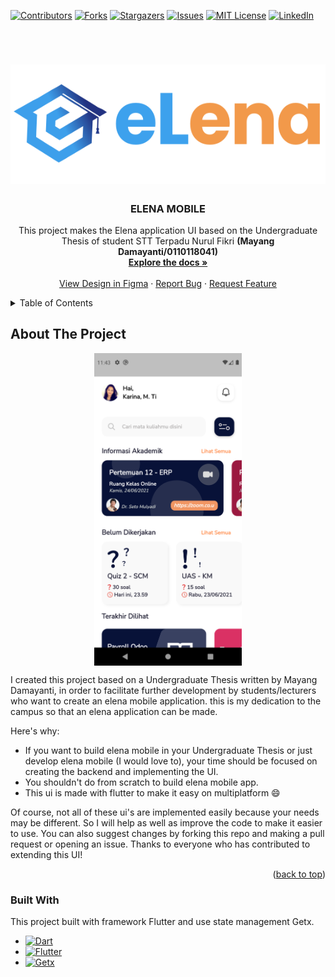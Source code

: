 <a name="readme-top"></a>
[![Contributors][contributors-shield]][contributors-url]
[![Forks][forks-shield]][forks-url]
[![Stargazers][stars-shield]][stars-url]
[![Issues][issues-shield]][issues-url]
[![MIT License][license-shield]][license-url]
[![LinkedIn][linkedin-shield]][linkedin-url]

<!-- PROJECT LOGO -->
<br />
<div align="center">
  <a href="https://flutter.dev/">
  <h1 align="center">
    <picture>
      <source media="(prefers-color-scheme: dark)" srcset="https://github.com/ghilmanm/ui-elena-mobile/blob/main/assets/image/logo_elena_color.svg">
      <img alt="Elena" src="https://github.com/ghilmanm/ui-elena-mobile/blob/main/assets/image/logo_elena_color.svg">
    </picture>
  </h1>
</a>

  <h3 align="center">ELENA MOBILE</h3>

  <p align="center">
  This project makes the Elena application UI based on the Undergraduate Thesis of student 
STT Terpadu Nurul Fikri <b>(Mayang Damayanti/0110118041)</b>
    <br />
    <a href="https://drive.google.com/file/d/1TUiLEnU7qV8Vm3egIHgUN03lNnCvbRSl/view?usp=sharing"><strong>Explore the docs »</strong></a>
    <br />
    <br />
    <a href="https://www.figma.com/file/AQL311I3ZLPSIu7LP25gUE/eLen-STT-NF">View Design in Figma</a>
    ·
    <a href="https://github.com/ghilmanm/ui-elena-mobile/issues">Report Bug</a>
    ·
    <a href="https://github.com/ghilmanm/ui-elena-mobile/issues">Request Feature</a>
  </p>
</div>

<!-- TABLE OF CONTENTS -->
<details>
  <summary>Table of Contents</summary>
  <ol>
    <li>
      <a href="#about-the-project">About The Project</a>
      <ul>
        <li><a href="#built-with">Built With</a></li>
      </ul>
    </li>
    <li>
      <a href="#getting-started">Getting Started</a>
      <ul>
        <li><a href="#prerequisites">Prerequisites</a></li>
        <li><a href="#installation">Installation</a></li>
      </ul>
    </li>
    <li><a href="#usage">Usage</a></li>
    <li><a href="#roadmap">Roadmap</a></li>
    <li><a href="#contributing">Contributing</a></li>
    <li><a href="#license">License</a></li>
    <li><a href="#contact">Contact</a></li>
    <li><a href="#acknowledgments">Acknowledgments</a></li>
  </ol>
</details>

<!-- ABOUT THE PROJECT -->
## About The Project
<p align="center">
<img src="https://github.com/ghilmanm/ui-elena-mobile/blob/main/assets/image/screenshot.png" alt="drawing" height="500" align="center"/>
</p>

I created this project based on a Undergraduate Thesis written by Mayang Damayanti, in order to facilitate further development by students/lecturers who want to create an elena mobile application. this is my dedication to the campus so that an elena application can be made.

Here's why:
* If you want to build elena mobile in your Undergraduate Thesis or just develop elena mobile (I would love to), your time should be focused on creating the backend and implementing the UI.
* You shouldn't do from scratch to build elena mobile app.
* This ui is made with flutter to make it easy on multiplatform :smile:

Of course, not all of these ui's are implemented easily
because your needs may be different. So I will help as well as improve the code to make it easier to use. You can also suggest changes by forking this repo and making a pull request or opening an issue. Thanks to everyone who has contributed to extending this UI!

<p align="right">(<a href="#readme-top">back to top</a>)</p>

### Built With
This project built with framework Flutter and use state management Getx.
* [![Dart][dart]][dart-url]
* [![Flutter][Flutter]][Flutter-url]
* [![Getx][Getx]][getx-url]

<!-- MARKDOWN LINKS & IMAGES -->
<!-- https://www.markdownguide.org/basic-syntax/#reference-style-links -->

[contributors-shield]: https://img.shields.io/github/contributors/ghilmanm/ui-elena-mobile.svg?style=for-the-badge
[contributors-url]: https://github.com/ghilmanm/ui-elena-mobile/graphs/contributors
[forks-shield]: https://img.shields.io/github/forks/ghilmanm/ui-elena-mobile.svg?style=for-the-badge
[forks-url]: https://github.com/ghilmanm/ui-elena-mobile/network/members
[stars-shield]: https://img.shields.io/github/stars/ghilmanm/ui-elena-mobile.svg?style=for-the-badge
[stars-url]: https://github.com/ghilmanm/ui-elena-mobile/stargazers
[issues-shield]: https://img.shields.io/github/issues/ghilmanm/ui-elena-mobile.svg?style=for-the-badge
[issues-url]: https://github.com/ghilmanm/ui-elena-mobile/issues
[license-shield]: https://img.shields.io/github/license/ghilmanm/ui-elena-mobile?style=for-the-badge
[license-url]: https://github.com/ghilmanm/ui-elena-mobile/blob/master/LICENSE.txt
[linkedin-shield]: https://img.shields.io/badge/-LinkedIn-black.svg?style=for-the-badge&logo=linkedin&colorB=555
[linkedin-url]: https://www.linkedin.com/in/muhammad-ghilman-firdaus-b118b818b
[product-screenshot]: https://github.com/ghilmanm/ui-elena-mobile/blob/main/assets/image/screenshot.png
[Flutter]: https://img.shields.io/badge/flutter-2979FF?style=for-the-badge&logo=flutter
[flutter-url]: https://flutter.dev/
[Getx]: https://img.shields.io/badge/Getx-9C27B0?style=for-the-badge&logo=getx&logoColor=61DAFB
[getx-url]: https://github.com/jonataslaw/getx/blob/master/README.id-ID.md
[dart]: https://img.shields.io/badge/Dart-0D47A1?style=for-the-badge&logo=dart
[dart-url]: https://dart.dev/
